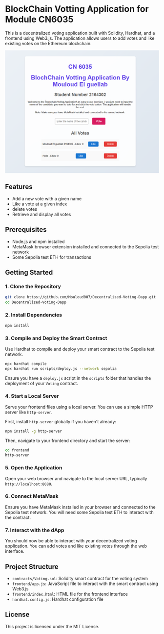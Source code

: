 # BlockChain Votting Application for Module CN6035

This is a decentralized voting application built with Solidity, Hardhat, and a frontend using Web3.js. The application allows users to add votes and like existing votes on the Ethereum blockchain.

![Voting dApp Screenshot](https://github.com/Mouloud007/Decentralized-Voting-Dapp-/blob/main/ScreenTwo.png)

## Features

- Add a new vote with a given name
- Like a vote at a given index
- delete votes
- Retrieve and display all votes
  

## Prerequisites

- Node.js and npm installed
- MetaMask browser extension installed and connected to the Sepolia test network
- Some Sepolia test ETH for transactions

## Getting Started

### 1. Clone the Repository

```sh
git clone https://github.com/Mouloud007/Decentralized-Voting-Dapp.git
cd Decentralized-Voting-Dapp
```

### 2. Install Dependencies

```sh
npm install
```

### 3. Compile and Deploy the Smart Contract

Use Hardhat to compile and deploy your smart contract to the Sepolia test network.

```sh
npx hardhat compile
npx hardhat run scripts/deploy.js --network sepolia
```

Ensure you have a `deploy.js` script in the `scripts` folder that handles the deployment of your `Voting` contract.

### 4. Start a Local Server

Serve your frontend files using a local server. You can use a simple HTTP server like `http-server`.

First, install `http-server` globally if you haven't already:

```sh
npm install -g http-server
```

Then, navigate to your frontend directory and start the server:

```sh
cd frontend
http-server
```

### 5. Open the Application

Open your web browser and navigate to the local server URL, typically `http://localhost:8080`.

### 6. Connect MetaMask

Ensure you have MetaMask installed in your browser and connected to the Sepolia test network. You will need some Sepolia test ETH to interact with the contract.

### 7. Interact with the dApp

You should now be able to interact with your decentralized voting application. You can add votes and like existing votes through the web interface.

## Project Structure

- `contracts/Voting.sol`: Solidity smart contract for the voting system
- `frontend/app.js`: JavaScript file to interact with the smart contract using Web3.js
- `frontend/index.html`: HTML file for the frontend interface
- `hardhat.config.js`: Hardhat configuration file

## License

This project is licensed under the MIT License.


